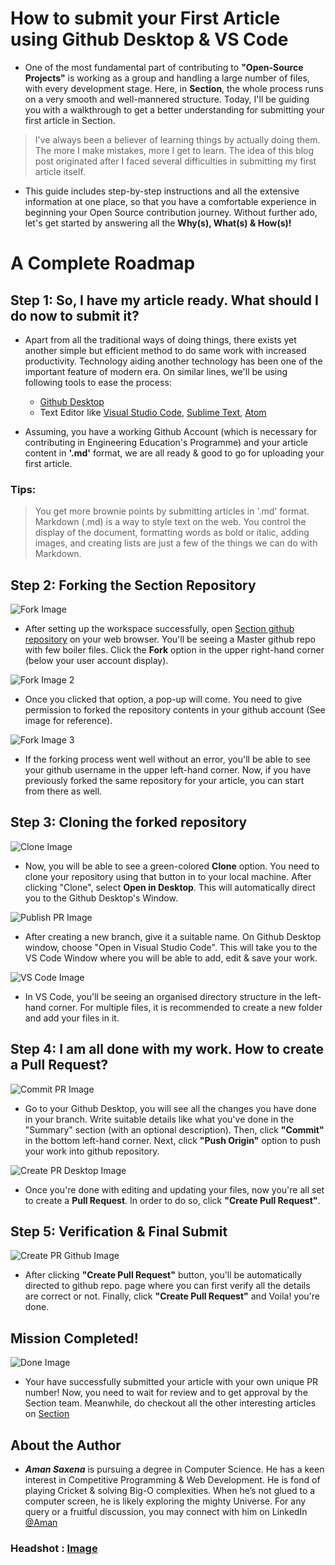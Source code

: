 # How to submit your First Article using Github Desktop & VS Code

 - One of the most fundamental part of contributing to **"Open-Source Projects"** is working as a group and handling a large number of files, with every development stage. Here, in **Section**, the whole process runs on a very smooth and well-mannered structure. Today, I'll be guiding you with a walkthrough to get a better understanding for submitting your first article in Section.

> I've always been a believer of learning things by actually doing them. The more I make mistakes, more I get to learn. The idea of this blog post originated after I faced several difficulties in submitting my first article itself. 

 - This guide includes step-by-step instructions and all the extensive information at one place, so that you have a comfortable experience in beginning your Open Source contribution journey. Without further ado, let's get started by answering all the **Why(s), What(s) & How(s)!**

# A Complete Roadmap

## Step 1: So, I have my article ready. What should I do now to submit it?

- Apart from all the traditional ways of doing things, there exists yet another simple but efficient method to do same work with increased productivity. Technology aiding another technology has been one of the important feature of modern era. On similar lines, we'll be using following tools to ease the process:

    - [Github Desktop](https://desktop.github.com/) 
    - Text Editor like [Visual Studio Code](https://code.visualstudio.com/), [Sublime Text](https://www.sublimetext.com/), [Atom](https://atom.io/)

- Assuming, you have a working Github Account (which is necessary for contributing in Engineering Education's Programme) and your article content in **'.md'** format, we are all ready & good to go for uploading your first article.

### Tips: 
> You get more brownie points by submitting articles in '.md' format. Markdown (.md) is a way to style text on the web. You control the display of the document, formatting words as bold or italic, adding images, and creating lists are just a few of the things we can do with Markdown.

## Step 2: Forking the Section Repository

![Fork Image](./imgs/fork.png)

 - After setting up the workspace successfully, open [Section github repository](https://github.com/section-io/engineering-education) on your web browser. You'll be seeing a Master github repo with few boiler files. Click the **Fork** option in the upper right-hand corner (below your user account display).


![Fork Image 2](./imgs/fork2.png)

 - Once you clicked that option, a pop-up will come. You need to give permission to forked the repository contents in your github account (See image for reference).


![Fork Image 3](./imgs/fork3.png)

 - If the forking process went well without an error, you'll be able to see your github username in the upper left-hand corner. Now, if you have previously forked the same repository for your article, you can start from there as well.

## Step 3: Cloning the forked repository


![Clone Image](./imgs/clone.png)

 - Now, you will be able to see a green-colored **Clone** option. You need to clone your repository using that button in to your local machine. After clicking "Clone", select **Open in Desktop**. This will automatically direct you to the Github Desktop's Window.
 
 
![Publish PR Image](./imgs/publishPR.png) 

 - After creating a new branch, give it a suitable name. On Github Desktop window, choose "Open in Visual Studio Code". This will take you to the VS Code Window where you will be able to add, edit & save your work.


![VS Code Image](./imgs/vscode.png)

 - In VS Code, you'll be seeing an organised directory structure in the left-hand corner. For multiple files, it is recommended to create a new folder and add your files in it.

## Step 4: I am all done with my work. How to create a Pull Request?


![Commit PR Image](./imgs/commitPR.png)

 - Go to your Github Desktop, you will see all the changes you have done in your branch. Write suitable details like what you've done in the "Summary" section (with an optional description). Then, click **"Commit"** in the bottom left-hand corner. Next, click **"Push Origin"** option to push your work into github repository.
 

![Create PR Desktop Image](./imgs/createPRdesktop.png)

 - Once you're done with editing and updating your files, now you're all set to create a **Pull Request**. In order to do so, click **"Create Pull Request"**.

## Step 5: Verification & Final Submit


![Create PR Github Image](./imgs/createPRfinalgithub.png)

 - After clicking **"Create Pull Request"** button, you'll be automatically directed to github repo. page where you can first verify all the details are correct or not. Finally, click **"Create Pull Request"** and Voila! you're done.

## Mission Completed!

![Done Image](./imgs/done.png)

 - Your have successfully submitted your article with your own unique PR number! Now, you need to wait for review and to get approval by the Section team. Meanwhile, do checkout all the other interesting articles on [Section](https://www.section.io/engineering-education/how-to-start-competitive-programming/)

## About the Author
   - ***Aman Saxena*** is pursuing a degree in Computer Science. He has a keen interest in Competitive Programming & Web Development. He is fond of playing Cricket & solving Big-O complexities. When he’s not glued to a computer screen, he is likely exploring the mighty Universe. For any query or a fruitful discussion, you may connect with him on LinkedIn [@Aman](https://www.linkedin.com/in/amansaxena333/)

### **Headshot** : [Image](./imgs/Aman.jpg)
